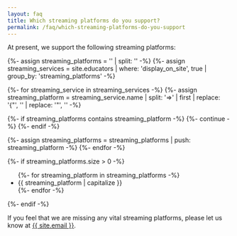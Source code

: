 ```yaml
---
layout: faq
title: Which streaming platforms do you support?
permalink: /faq/which-streaming-platforms-do-you-support
---
```

<p>
  At present, we support the following streaming platforms:
</p>

{%- assign streaming_platforms = '' | split: '' -%}
{%- assign streaming_services = site.educators | where: 'display_on_site', true | group_by: 'streaming_platforms' -%}

{%- for streaming_service in streaming_services -%}
  {%- assign streaming_platform = streaming_service.name | split: '=>' | first | replace: '{"', '' | replace: '"', '' -%}

  {%- if streaming_platforms contains streaming_platform -%}
    {%- continue -%}
  {%- endif -%}

  {%- assign streaming_platforms = streaming_platforms | push: streaming_platform -%}
{%- endfor -%}

{%- if streaming_platforms.size > 0 -%}
  <ul class="list-default">
    {%- for streaming_platform in streaming_platforms -%}
    <li>{{ streaming_platform | capitalize }}</li>
    {%- endfor -%}
  </ul>
{%- endif -%}

<p>
  If you feel that we are missing any vital streaming platforms, please let us know at <a href="mailto:{{ site.email }}">{{ site.email }}</a>.
</p>
